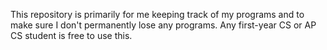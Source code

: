 This repository is primarily for me keeping track of my programs and to make sure I don't permanently lose any programs. Any first-year CS or AP CS student is free to use this.
